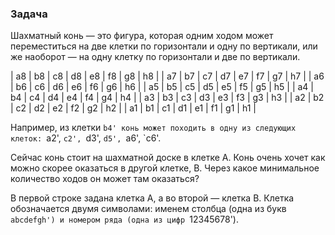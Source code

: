 ### Задача

Шахматный конь &mdash; это фигура, которая одним ходом может
переместиться на две клетки по горизонтали и одну по вертикали,
или же наоборот &mdash; на одну клетку по горизонтали и две по вертикали.

| a8 | b8 | c8 | d8 | e8 | f8 | g8 | h8 |
| a7 | b7 | c7 | d7 | e7 | f7 | g7 | h7 |
| a6 | b6 | c6 | d6 | e6 | f6 | g6 | h6 |
| a5 | b5 | c5 | d5 | e5 | f5 | g5 | h5 |
| a4 | b4 | c4 | d4 | e4 | f4 | g4 | h4 |
| a3 | b3 | c3 | d3 | e3 | f3 | g3 | h3 |
| a2 | b2 | c2 | d2 | e2 | f2 | g2 | h2 |
| a1 | b1 | c1 | d1 | e1 | f1 | g1 | h1 |

Например, из клетки `b4' конь может походить
в одну из следующих клеток:
`a2', `c2', `d3',
`d5', `a6', `c6'.

Сейчас конь стоит на шахматной доске в клетке A.
Конь очень хочет как можно скорее оказаться в другой клетке, B.
Через какое минимальное количество ходов он может там оказаться?

В первой строке задана клетка A, а во второй &mdash; клетка B.
Клетка обозначается двумя символами:
именем столбца (одна из букв `abcdefgh')
и номером ряда (одна из цифр `12345678').
